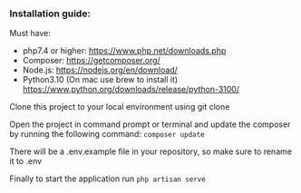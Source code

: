 ### Installation guide:

Must have:
- php7.4 or higher: https://www.php.net/downloads.php
- Composer: https://getcomposer.org/
- Node.js: https://nodejs.org/en/download/
- Python3.10 (On mac use brew to install it) https://www.python.org/downloads/release/python-3100/

Clone this project to your local environment using git clone

Open the project in command prompt or terminal and update the composer by running the following command:
`composer update`

There will be a .env.example file in your repository, so make sure to rename it to .env

Finally to start the  application run `php artisan serve`

